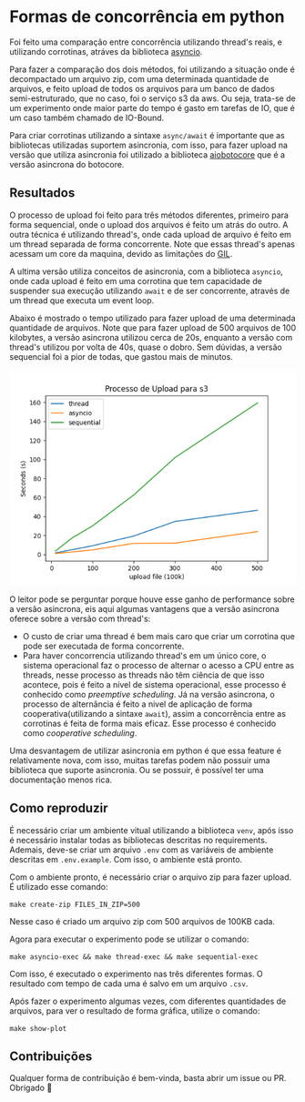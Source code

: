 # Formas de concorrência em python

Foi feito uma comparação entre concorrência utilizando thread's reais, e utilizando corrotinas, atráves da biblioteca [asyncio](https://docs.python.org/3/library/asyncio.html).

Para fazer a comparação dos dois métodos, foi utilizando a situação onde é decompactado um arquivo zip, com uma determinada quantidade de arquivos, e feito upload de todos os arquivos para um banco de dados semi-estruturado, que no caso, foi o serviço s3 da aws. Ou seja, trata-se de um experimento onde maior parte do tempo é gasto em tarefas de IO, que é um caso também chamado de IO-Bound.

Para criar corrotinas utilizando a sintaxe `async/await` é importante que as bibliotecas utilizadas suportem asincronia, com isso, para fazer upload na versão que utiliza asincronia foi utilizado a biblioteca [aiobotocore](https://github.com/aio-libs/aiobotocore) que é a versão asincrona do botocore. 

## Resultados

O processo de upload foi feito para três métodos diferentes, primeiro para forma sequencial, onde o upload dos arquivos é feito um atrás do outro. A outra técnica é utilizando thread's, onde cada upload de arquivo é feito em um thread separada de forma concorrente. Note que essas thread's apenas acessam um core da maquina, devido as limitações do [GIL](https://wiki.python.org/moin/GlobalInterpreterLock).

A ultima versão utiliza conceitos de asincronia, com a biblioteca `asyncio`, onde cada upload é feito em uma corrotina que tem capacidade de suspender sua execução utilizando `await` e de ser concorrente, através de um thread que executa um event loop.

Abaixo é mostrado o tempo utilizado para fazer upload de uma determinada quantidade de arquivos. Note que para fazer upload de 500 arquivos de 100 kilobytes, a versão asincrona utilizou cerca de 20s, enquanto a versão com thread's utilizou por volta de 40s, quase o dobro. Sem dúvidas, a versão sequencial foi a pior de todas, que gastou  mais de minutos.

![Resultados em gráficos](benchmark/result.png)

O leitor pode se perguntar porque houve esse ganho de performance sobre a versão asincrona, eis aqui algumas vantagens que a versão asincrona oferece sobre a versão com thread's:

 - O custo de criar uma thread é bem mais caro que criar um corrotina que pode ser executada de forma concorrente.
 - Para haver concorrencia utilizando thread's em um único core, o sistema operacional faz o processo de alternar o acesso a CPU entre as threads, nesse processo as threads não têm ciência de que isso acontece, pois é feito a nível de sistema operacional, esse processo é conhecido como *preemptive scheduling*. Já na versão asincrona, o processo de alternância é feito a nivel de aplicação de forma cooperativa(utilizando a sintaxe `await`), assim a concorrência entre as corrotinas é feita de forma mais eficaz. Esse processo é conhecido como *cooperative scheduling*.

Uma desvantagem de utilizar asincronia em python é que essa feature é relativamente nova, com isso, muitas tarefas podem não possuir uma biblioteca que suporte asincronia. Ou se possuir, é possível ter uma documentação menos rica.

## Como reproduzir

É necessário criar um ambiente vitual utilizando a biblioteca `venv`, após isso é necessário instalar todas as bibliotecas descritas no requirements. Ademais, deve-se criar um arquivo `.env` com as variáveis de ambiente descritas em `.env.example`. Com isso, o ambiente está pronto.

Com o ambiente pronto, é necessário criar o arquivo zip para fazer upload. É utilizado esse comando:

```
make create-zip FILES_IN_ZIP=500
```

Nesse caso é criado um arquivo zip com 500 arquivos de 100KB cada. 

Agora para executar o experimento pode se utilizar o comando:

```
make asyncio-exec && make thread-exec && make sequential-exec
```

Com isso, é executado o experimento nas três diferentes formas. O resultado com tempo de cada uma é salvo em um arquivo `.csv`.

Após fazer o experimento algumas vezes, com diferentes quantidades de arquivos, para ver o resultado de forma gráfica, utilize o comando:

```
make show-plot
```

## Contribuições

Qualquer forma de contribuição é bem-vinda, basta abrir um issue ou PR. Obrigado :rocket:
